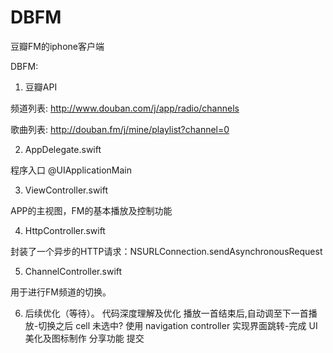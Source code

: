 DBFM
====

豆瓣FM的iphone客户端


DBFM:


1. 豆瓣API

频道列表: http://www.douban.com/j/app/radio/channels

歌曲列表: http://douban.fm/j/mine/playlist?channel=0


2. AppDelegate.swift

程序入口 @UIApplicationMain


3. ViewController.swift

APP的主视图，FM的基本播放及控制功能


4. HttpController.swift

封装了一个异步的HTTP请求：NSURLConnection.sendAsynchronousRequest


5. ChannelController.swift

用于进行FM频道的切换。

6. 后续优化（等待）。
代码深度理解及优化
播放一首结束后,自动调至下一首播放-切换之后 cell 未选中?
使用 navigation controller 实现界面跳转-完成
UI 美化及图标制作
分享功能
提交

